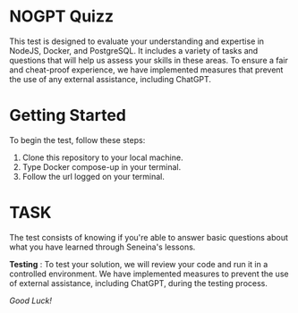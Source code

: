 # NOGPT Quizz

This test is designed to evaluate your understanding and expertise in NodeJS, Docker, and PostgreSQL. It includes a variety of tasks and questions that will help us assess your skills in these areas. To ensure a fair and cheat-proof experience, we have implemented measures that prevent the use of any external assistance, including ChatGPT.

# Getting Started
To begin the test, follow these steps:

1. Clone this repository to your local machine.
2. Type Docker compose-up in your terminal.
3. Follow the url logged on your terminal.

# TASK
The test consists of knowing if you're able to answer basic questions about what you have learned through Seneina's lessons.

**Testing** :
To test your solution, we will review your code and run it in a controlled environment. We have implemented measures to prevent the use of external assistance, including ChatGPT, during the testing process.

*Good Luck!*
